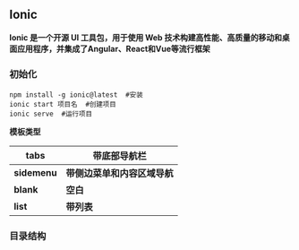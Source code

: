 ## Ionic

**Ionic 是一个开源 UI 工具包，用于使用 Web 技术构建高性能、高质量的移动和桌面应用程序，并集成了Angular、React和Vue等流行框架**

### 初始化

```shell
npm install -g ionic@latest  #安装
ionic start 项目名  #创建项目
ionic serve  #运行项目
```

**模板类型**

| tabs      | 带底部导航栏 |
| -------- | ---- |
| **sidemenu** | **带侧边菜单和内容区域导航** |
| **blank** | **空白** |
| **list** | **带列表** |

### 目录结构

